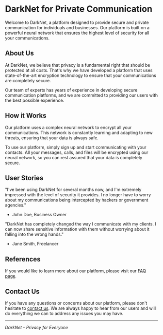 <!--font:Poppins-->

# DarkNet for Private Communication

Welcome to DarkNet, a platform designed to provide secure and private communication for individuals and businesses. Our platform is built on a powerful neural network that ensures the highest level of security for all your communications.

## About Us

At DarkNet, we believe that privacy is a fundamental right that should be protected at all costs. That's why we have developed a platform that uses state-of-the-art encryption technology to ensure that your communications are completely secure.

Our team of experts has years of experience in developing secure communication platforms, and we are committed to providing our users with the best possible experience.

## How it Works

Our platform uses a complex neural network to encrypt all your communications. This network is constantly learning and adapting to new threats, ensuring that your data is always safe.

To use our platform, simply sign up and start communicating with your contacts. All your messages, calls, and files will be encrypted using our neural network, so you can rest assured that your data is completely secure.

## User Stories

"I've been using DarkNet for several months now, and I'm extremely impressed with the level of security it provides. I no longer have to worry about my communications being intercepted by hackers or government agencies."

- John Doe, Business Owner

"DarkNet has completely changed the way I communicate with my clients. I can now share sensitive information with them without worrying about it falling into the wrong hands."

- Jane Smith, Freelancer

## References

If you would like to learn more about our platform, please visit our [FAQ page](#faq).

## Contact Us

If you have any questions or concerns about our platform, please don't hesitate to [contact us](#contact). We are always happy to hear from our users and will do everything we can to address any issues you may have.

---

*DarkNet - Privacy for Everyone*

<!--

Write me content for website with wallpaper which alt text is:

"An abstract illustration of a neural network, with intricate lines and a dark and technological color palette."

The name/title of the page should not be 1:1 copy of the alt text but rather a real content of the website which is using this wallpaper.

- Use markdown format 
- Start with heading
- Heading should be short and concise
- The content should look like a real website 
- The website should not be about the wallpaper, wallpaper is just a related background
- Heading should be contain work "wallpaper" or "background"
- Include real sections like references, contact, user stories, etc. use things relevant to the page purpose.
- Feel free to use structure like headings, bullets, numbering, blockquotes, paragraphs, horizontal lines, etc.
- You can use formatting like bold or _italic_
- You can include UTF-8 emojis
- Links should be only #hash anchors (and you can refer to the document itself)
- Do not include images


---


# DarkNet: A Platform for Secure and Private Communication

Welcome to DarkNet, a platform designed to provide secure and private communication for individuals and businesses. Our platform is built on a powerful neural network that ensures the highest level of security for all your communications.

## About Us

At DarkNet, we believe that privacy is a fundamental right that should be protected at all costs. That's why we have developed a platform that uses state-of-the-art encryption technology to ensure that your communications are completely secure.

Our team of experts has years of experience in developing secure communication platforms, and we are committed to providing our users with the best possible experience.

## How it Works

Our platform uses a complex neural network to encrypt all your communications. This network is constantly learning and adapting to new threats, ensuring that your data is always safe.

To use our platform, simply sign up and start communicating with your contacts. All your messages, calls, and files will be encrypted using our neural network, so you can rest assured that your data is completely secure.

## User Stories

"I've been using DarkNet for several months now, and I'm extremely impressed with the level of security it provides. I no longer have to worry about my communications being intercepted by hackers or government agencies."

- John Doe, Business Owner

"DarkNet has completely changed the way I communicate with my clients. I can now share sensitive information with them without worrying about it falling into the wrong hands."

- Jane Smith, Freelancer

## References

If you would like to learn more about our platform, please visit our [FAQ page](#faq).

## Contact Us

If you have any questions or concerns about our platform, please don't hesitate to [contact us](#contact). We are always happy to hear from our users and will do everything we can to address any issues you may have.

---

*DarkNet - Privacy for Everyone*


---


Write me a Google font which is best fitting for the website.

Pick from the list:
- Raleway
- Playfair Display
- Cormorant Garamond
- Open Sans
- Alegreya
- IBM Plex Sans
- Creepster
- Barlow Condensed
- Roboto
- Inter
- Poppins
- Lato
- Great Vibes
- Lobster
- Exo 2
- Montserrat
- Cinzel
- Futura
- Cabin
- Cinzel Decorative
- Dancing Script
- Orbitron


Write just the font name nothing else.


---


Poppins

-->
